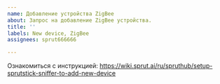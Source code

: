 ```yaml
---
name: Добавление устройства ZigBee
about: Запрос на добавление ZigBee устройства.
title: ''
labels: New device, ZigBee
assignees: sprut666666

---
```


Ознакомиться с инструкцией: https://wiki.sprut.ai/ru/spruthub/setup-sprutstick-sniffer-to-add-new-device
